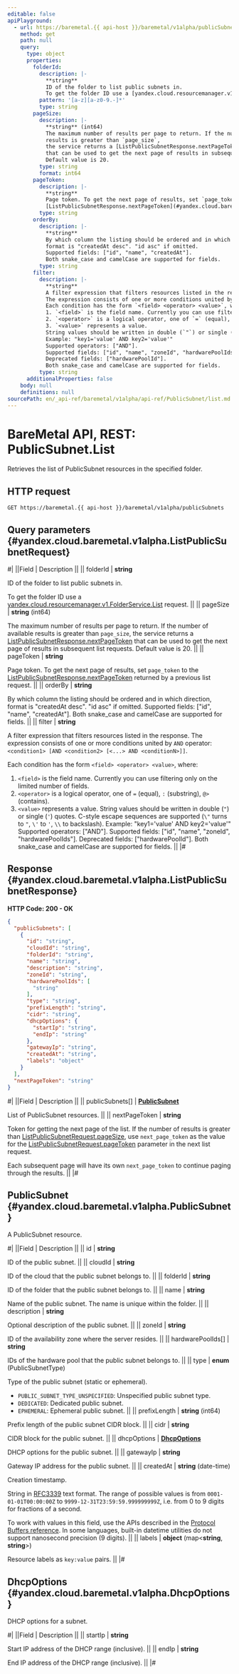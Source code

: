 ```yaml
---
editable: false
apiPlayground:
  - url: https://baremetal.{{ api-host }}/baremetal/v1alpha/publicSubnets
    method: get
    path: null
    query:
      type: object
      properties:
        folderId:
          description: |-
            **string**
            ID of the folder to list public subnets in.
            To get the folder ID use a [yandex.cloud.resourcemanager.v1.FolderService.List](/docs/resource-manager/api-ref/Folder/list#List) request.
          pattern: '[a-z][a-z0-9.-]*'
          type: string
        pageSize:
          description: |-
            **string** (int64)
            The maximum number of results per page to return. If the number of available
            results is greater than `page_size`,
            the service returns a [ListPublicSubnetResponse.nextPageToken](#yandex.cloud.baremetal.v1alpha.ListPublicSubnetResponse)
            that can be used to get the next page of results in subsequent list requests.
            Default value is 20.
          type: string
          format: int64
        pageToken:
          description: |-
            **string**
            Page token. To get the next page of results, set `page_token` to the
            [ListPublicSubnetResponse.nextPageToken](#yandex.cloud.baremetal.v1alpha.ListPublicSubnetResponse) returned by a previous list request.
          type: string
        orderBy:
          description: |-
            **string**
            By which column the listing should be ordered and in which direction,
            format is "createdAt desc". "id asc" if omitted.
            Supported fields: ["id", "name", "createdAt"].
            Both snake_case and camelCase are supported for fields.
          type: string
        filter:
          description: |-
            **string**
            A filter expression that filters resources listed in the response.
            The expression consists of one or more conditions united by `AND` operator: `<condition1> [AND <condition2> [<...> AND <conditionN>]]`.
            Each condition has the form `<field> <operator> <value>`, where:
            1. `<field>` is the field name. Currently you can use filtering only on the limited number of fields.
            2. `<operator>` is a logical operator, one of `=` (equal), `:` (substring), `@>` (contains).
            3. `<value>` represents a value.
            String values should be written in double (`"`) or single (`'`) quotes. C-style escape sequences are supported (`\"` turns to `"`, `\'` to `'`, `\\` to backslash).
            Example: "key1='value' AND key2='value'"
            Supported operators: ["AND"].
            Supported fields: ["id", "name", "zoneId", "hardwarePoolIds"].
            Deprecated fields: ["hardwarePoolId"].
            Both snake_case and camelCase are supported for fields.
          type: string
      additionalProperties: false
    body: null
    definitions: null
sourcePath: en/_api-ref/baremetal/v1alpha/api-ref/PublicSubnet/list.md
---
```


# BareMetal API, REST: PublicSubnet.List

Retrieves the list of PublicSubnet resources in the specified folder.

## HTTP request

```
GET https://baremetal.{{ api-host }}/baremetal/v1alpha/publicSubnets
```

## Query parameters {#yandex.cloud.baremetal.v1alpha.ListPublicSubnetRequest}

#|
||Field | Description ||
|| folderId | **string**

ID of the folder to list public subnets in.

To get the folder ID use a [yandex.cloud.resourcemanager.v1.FolderService.List](/docs/resource-manager/api-ref/Folder/list#List) request. ||
|| pageSize | **string** (int64)

The maximum number of results per page to return. If the number of available
results is greater than `page_size`,
the service returns a [ListPublicSubnetResponse.nextPageToken](#yandex.cloud.baremetal.v1alpha.ListPublicSubnetResponse)
that can be used to get the next page of results in subsequent list requests.
Default value is 20. ||
|| pageToken | **string**

Page token. To get the next page of results, set `page_token` to the
[ListPublicSubnetResponse.nextPageToken](#yandex.cloud.baremetal.v1alpha.ListPublicSubnetResponse) returned by a previous list request. ||
|| orderBy | **string**

By which column the listing should be ordered and in which direction,
format is "createdAt desc". "id asc" if omitted.
Supported fields: ["id", "name", "createdAt"].
Both snake_case and camelCase are supported for fields. ||
|| filter | **string**

A filter expression that filters resources listed in the response.
The expression consists of one or more conditions united by `AND` operator: `<condition1> [AND <condition2> [<...> AND <conditionN>]]`.

Each condition has the form `<field> <operator> <value>`, where:
1. `<field>` is the field name. Currently you can use filtering only on the limited number of fields.
2. `<operator>` is a logical operator, one of `=` (equal), `:` (substring), `@>` (contains).
3. `<value>` represents a value.
String values should be written in double (`"`) or single (`'`) quotes. C-style escape sequences are supported (`\"` turns to `"`, `\'` to `'`, `\\` to backslash).
Example: "key1='value' AND key2='value'"
Supported operators: ["AND"].
Supported fields: ["id", "name", "zoneId", "hardwarePoolIds"].
Deprecated fields: ["hardwarePoolId"].
Both snake_case and camelCase are supported for fields. ||
|#

## Response {#yandex.cloud.baremetal.v1alpha.ListPublicSubnetResponse}

**HTTP Code: 200 - OK**

```json
{
  "publicSubnets": [
    {
      "id": "string",
      "cloudId": "string",
      "folderId": "string",
      "name": "string",
      "description": "string",
      "zoneId": "string",
      "hardwarePoolIds": [
        "string"
      ],
      "type": "string",
      "prefixLength": "string",
      "cidr": "string",
      "dhcpOptions": {
        "startIp": "string",
        "endIp": "string"
      },
      "gatewayIp": "string",
      "createdAt": "string",
      "labels": "object"
    }
  ],
  "nextPageToken": "string"
}
```

#|
||Field | Description ||
|| publicSubnets[] | **[PublicSubnet](#yandex.cloud.baremetal.v1alpha.PublicSubnet)**

List of PublicSubnet resources. ||
|| nextPageToken | **string**

Token for getting the next page of the list. If the number of results is greater than
[ListPublicSubnetRequest.pageSize](#yandex.cloud.baremetal.v1alpha.ListPublicSubnetRequest), use `next_page_token` as the value
for the [ListPublicSubnetRequest.pageToken](#yandex.cloud.baremetal.v1alpha.ListPublicSubnetRequest) parameter in the next list request.

Each subsequent page will have its own `next_page_token` to continue paging through the results. ||
|#

## PublicSubnet {#yandex.cloud.baremetal.v1alpha.PublicSubnet}

A PublicSubnet resource.

#|
||Field | Description ||
|| id | **string**

ID of the public subnet. ||
|| cloudId | **string**

ID of the cloud that the public subnet belongs to. ||
|| folderId | **string**

ID of the folder that the public subnet belongs to. ||
|| name | **string**

Name of the public subnet.
The name is unique within the folder. ||
|| description | **string**

Optional description of the public subnet. ||
|| zoneId | **string**

ID of the availability zone where the server resides. ||
|| hardwarePoolIds[] | **string**

IDs of the hardware pool that the public subnet belongs to. ||
|| type | **enum** (PublicSubnetType)

Type of the public subnet (static or ephemeral).

- `PUBLIC_SUBNET_TYPE_UNSPECIFIED`: Unspecified public subnet type.
- `DEDICATED`: Dedicated public subnet.
- `EPHEMERAL`: Ephemeral public subnet. ||
|| prefixLength | **string** (int64)

Prefix length of the public subnet CIDR block. ||
|| cidr | **string**

CIDR block for the public subnet. ||
|| dhcpOptions | **[DhcpOptions](#yandex.cloud.baremetal.v1alpha.DhcpOptions)**

DHCP options for the public subnet. ||
|| gatewayIp | **string**

Gateway IP address for the public subnet. ||
|| createdAt | **string** (date-time)

Creation timestamp.

String in [RFC3339](https://www.ietf.org/rfc/rfc3339.txt) text format. The range of possible values is from
`0001-01-01T00:00:00Z` to `9999-12-31T23:59:59.999999999Z`, i.e. from 0 to 9 digits for fractions of a second.

To work with values in this field, use the APIs described in the
[Protocol Buffers reference](https://developers.google.com/protocol-buffers/docs/reference/overview).
In some languages, built-in datetime utilities do not support nanosecond precision (9 digits). ||
|| labels | **object** (map<**string**, **string**>)

Resource labels as `key:value` pairs. ||
|#

## DhcpOptions {#yandex.cloud.baremetal.v1alpha.DhcpOptions}

DHCP options for a subnet.

#|
||Field | Description ||
|| startIp | **string**

Start IP address of the DHCP range (inclusive). ||
|| endIp | **string**

End IP address of the DHCP range (inclusive). ||
|#